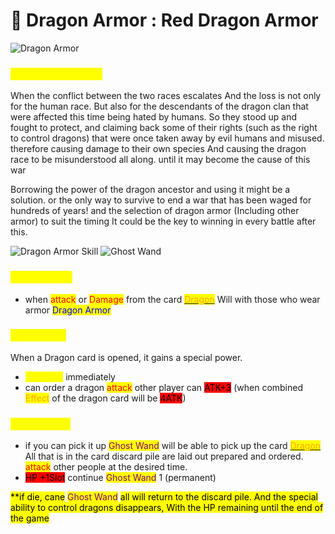 # 🐉 Dragon Armor : Red Dragon Armor

![Dragon Armor](../.gitbook/assets/Dragon.png)

### <mark style="color:yellow;">Armor Information</mark>

When the conflict between the two races escalates And the loss is not only for the human race. But also for the descendants of the dragon clan that were affected this time being hated by humans. So they stood up and fought to protect, and claiming back some of their rights (such as the right to control dragons) that were once taken away by evil humans and misused. therefore causing damage to their own species And causing the dragon race to be misunderstood all along. until it may become the cause of this war

Borrowing the power of the dragon ancestor and using it might be a solution. or the only way to survive to end a war that has been waged for hundreds of years! and the selection of dragon armor (Including other armor) to suit the timing It could be the key to winning in every battle after this.

![Dragon Armor Skill](<../.gitbook/assets/B (4).png>) ![Ghost Wand](<../.gitbook/assets/สำเนาของ ghost-wand.png>)

### <mark style="color:yellow;">Passive Skill</mark>

* when <mark style="color:red;">attack</mark> or <mark style="color:red;">Damage</mark> from the card [<mark style="color:orange;">Dragon</mark>](../event-card.md#dragon) Will with those who wear armor <mark style="color:blue;">Dragon Armor</mark>

### <mark style="color:yellow;">Action Skill</mark>

When a Dragon card is opened, it gains a special power.

* <mark style="color:yellow;">Reset HP</mark> immediately
* can order a dragon <mark style="color:red;">attack</mark> other player can <mark style="background-color:red;">ATK+3</mark> (when combined <mark style="color:orange;">Effect</mark> of the dragon card will be <mark style="background-color:red;">4ATK</mark>)

### <mark style="color:yellow;">Special Skill</mark>

* if you can pick it up <mark style="color:purple;">Ghost Wand</mark> will be able to pick up the card [<mark style="color:orange;">Dragon</mark> ](../event-card.md#dragon)All that is in the card discard pile are laid out prepared and ordered. <mark style="color:red;">attack</mark> other people at the desired time.
* <mark style="background-color:red;">HP +1Slot</mark> continue <mark style="color:purple;">Ghost Wand</mark> 1 (permanent)

<mark style="background-color:yellow;">\*\*if die, cane</mark> <mark style="color:purple;background-color:yellow;">Ghost Wand</mark> <mark style="background-color:yellow;">all will return to the discard pile. And the special ability to control dragons disappears, With the HP remaining until the end of the game</mark>
